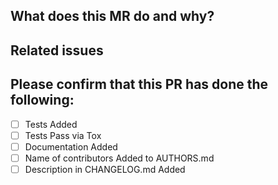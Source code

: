 <!---
Please read this template!
It is there to be edited. Please write your comments under the headers and delete what is inside the arrows <>, including themselves.
--->

## What does this MR do and why?

<!--
Describe in detail what your merge request does and why.
You can povide code snippets or screenshots as needed.
-->

## Related issues
<!--
Provide links to the related issues.
-->


## Please confirm that this PR has done the following:
<!---
Put a x in the braces. Also if it is not relevant (e.g. you are already noted as contributer)
--->


- [ ] Tests Added
- [ ] Tests Pass via Tox
- [ ] Documentation Added
- [ ] Name of contributors Added to AUTHORS.md
- [ ] Description in CHANGELOG.md Added
